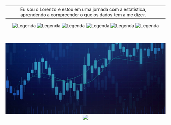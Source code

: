 <!-- [![Typing SVG](https://readme-typing-svg.demolab.com?font=Fira+Code&size=18&pause=1000&color=FF0FFF&vCenter=true&width=435&lines=Привет%2C+I'm+!)](https://git.io/typing-svg) -->

<table align="center" style="border-collapse: collapse; border: none;">
     <tr>
        <td align="center" width="525">
        Eu sou o Lorenzo e estou em uma jornada com a estatística, aprendendo a compreender o que os dados tem a me dizer.
        </td>
        <td>
        <img src="driven.gif" width="250" alt="Analyst">
        </td>
    </tr>
</table>



<p align="center">
    <img src="https://img.shields.io/badge/chatGPT-74aa9c?style=for-the-badge&logo=openai&logoColor=white" alt="Legenda" />
    <img src="https://img.shields.io/badge/python-3670A0?style=for-the-badge&logo=python&logoColor=ffdd54" alt="Legenda" />
    <img src="https://img.shields.io/badge/r-%23276DC3.svg?style=for-the-badge&logo=r&logoColor=white)" alt="Legenda" />
    <img src="https://img.shields.io/badge/TensorFlow-%23FF6F00.svg?style=for-the-badge&logo=TensorFlow&logoColor=white" alt="Legenda" />
    <img src="https://img.shields.io/badge/-RaspberryPi-C51A4A?style=for-the-badge&logo=Raspberry-Pi" alt="Legenda" />
    <img src="https://img.shields.io/badge/jupyter-%23FA0F00.svg?style=for-the-badge&logo=jupyter&logoColor=white" alt="Legenda" />
</p>


<br>
<p align="center">
   <!-- <img src="https://capsule-render.vercel.app/api?type=waving&color=000088&height=55&section=footer&width=400" width="800"> -->
   <img src="grafic.jpeg" width="800"> 
   <img src="https://capsule-render.vercel.app/api?type=waving&color=000088&height=65&section=header&width=400" width="800"> 
 </p>
 

<!--
[![Top Langs](https://github-readme-stats.vercel.app/api/top-langs/?username=byblis&layout=donut-vertical&bg_color=000000&title_color=f0f&text_color=f0f&height=300)](https://github.com/byblis/github-readme-stats)
 --> 

<!--
[![Ashutosh's github activity graph](https://github-readme-activity-graph.vercel.app/graph?username=byblis&theme=high-contrast&hide_title="True"&height=150&line=0096FF&point=f0f)](https://github.com/ashutosh00710/github-readme-activity-graph)
 --> 


<!--
![ChatGPT](https://img.shields.io/badge/chatGPT-74aa9c?style=for-the-badge&logo=openai&logoColor=white)
![Python](https://img.shields.io/badge/python-3670A0?style=for-the-badge&logo=python&logoColor=ffdd54)
![R](https://img.shields.io/badge/r-%23276DC3.svg?style=for-the-badge&logo=r&logoColor=white)
![TensorFlow](https://img.shields.io/badge/TensorFlow-%23FF6F00.svg?style=for-the-badge&logo=TensorFlow&logoColor=white)
![Raspberry Pi](https://img.shields.io/badge/-RaspberryPi-C51A4A?style=for-the-badge&logo=Raspberry-Pi)
![Jupyter Notebook](https://img.shields.io/badge/jupyter-%23FA0F00.svg?style=for-the-badge&logo=jupyter&logoColor=white)
-->





<!-- [![Typing SVG](https://readme-typing-svg.demolab.com?font=Playpen+Sans&size=25&duration=2000&pause=1000&color=731A1A&background=FF343400&multiline=true&random=false&width=600&height=200&lines=%22Blinded+by+the+elegance+of+a+thousand+suns;%E2%A0%80how+could+my+purpose+be+anything...+;%E2%A0%80%E2%A0%80%E2%A0%80%E2%A0%80%E2%A0%80%E2%A0%80%E2%A0%80%E2%A0%80but+dark...%22)](https://git.io/typing-svg) -->
